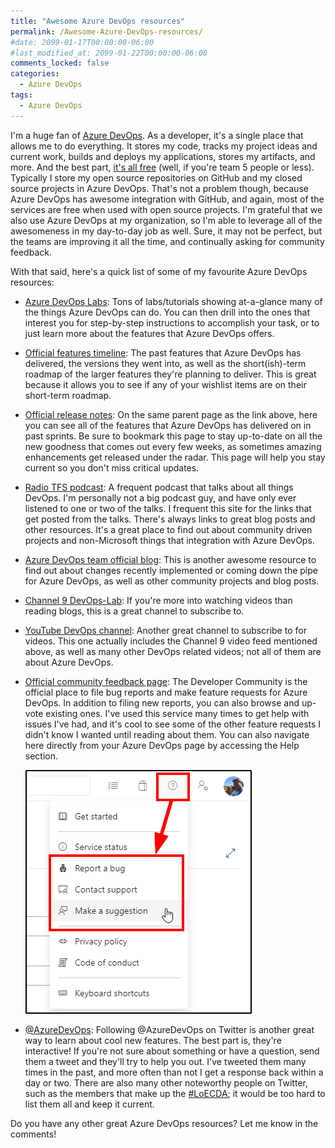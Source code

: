 ```yaml
---
title: "Awesome Azure DevOps resources"
permalink: /Awesome-Azure-DevOps-resources/
#date: 2099-01-17T00:00:00-06:00
#last_modified_at: 2099-01-22T00:00:00-06:00
comments_locked: false
categories:
  - Azure DevOps
tags:
  - Azure DevOps
---
```


I'm a huge fan of [Azure DevOps](https://azure.microsoft.com/en-ca/services/devops/).
As a developer, it's a single place that allows me to do everything.
It stores my code, tracks my project ideas and current work, builds and deploys my applications, stores my artifacts, and more.
And the best part, [it's all free](https://azure.microsoft.com/en-ca/pricing/details/devops/azure-devops-services/) (well, if you're team 5 people or less).
Typically I store my open source repositories on GitHub and my closed source projects in Azure DevOps.
That's not a problem though, because Azure DevOps has awesome integration with GitHub, and again, most of the services are free when used with open source projects.
I'm grateful that we also use Azure DevOps at my organization, so I'm able to leverage all of the awesomeness in my day-to-day job as well.
Sure, it may not be perfect, but the teams are improving it all the time, and continually asking for community feedback.

With that said, here's a quick list of some of my favourite Azure DevOps resources:

- [Azure DevOps Labs](https://azuredevopslabs.com): Tons of labs/tutorials showing at-a-glance many of the things Azure DevOps can do.
You can then drill into the ones that interest you for step-by-step instructions to accomplish your task, or to just learn more about the features that Azure DevOps offers.
- [Official features timeline](https://docs.microsoft.com/en-us/azure/devops/release-notes/features-timeline): The past features that Azure DevOps has delivered, the versions they went into, as well as the short(ish)-term roadmap of the larger features they're planning to deliver.
This is great because it allows you to see if any of your wishlist items are on their short-term roadmap.
- [Official release notes](https://docs.microsoft.com/en-us/azure/devops/release-notes): On the same parent page as the link above, here you can see all of the features that Azure DevOps has delivered on in past sprints.
Be sure to bookmark this page to stay up-to-date on all the new goodness that comes out every few weeks, as sometimes amazing enhancements get released under the radar.
This page will help you stay current so you don't miss critical updates.
- [Radio TFS podcast](http://radiotfs.com): A frequent podcast that talks about all things DevOps.
I'm personally not a big podcast guy, and have only ever listened to one or two of the talks.
I frequent this site for the links that get posted from the talks.
There's always links to great blog posts and other resources.
It's a great place to find out about community driven projects and non-Microsoft things that integration with Azure DevOps.
- [Azure DevOps team official blog](https://devblogs.microsoft.com/devops/): This is another awesome resource to find out about changes recently implemented or coming down the pipe for Azure DevOps, as well as other community projects and blog posts.
- [Channel 9 DevOps-Lab](https://channel9.msdn.com/Shows/DevOps-Lab/): If you're more into watching videos than reading blogs, this is a great channel to subscribe to.
- [YouTube DevOps channel](https://www.youtube.com/channel/UC-ikyViYMM69joIAv7dlMsA): Another great channel to subscribe to for videos.
This one actually includes the Channel 9 video feed mentioned above, as well as many other DevOps related videos; not all of them are about Azure DevOps.
- [Official community feedback page](https://developercommunity.visualstudio.com/spaces/21/index.html): The Developer Community is the official place to file bug reports and make feature requests for Azure DevOps.
In addition to filing new reports, you can also browse and up-vote existing ones.
I've used this service many times to get help with issues I've had, and it's cool to see some of the other feature requests I didn't know I wanted until reading about them.
You can also navigate here directly from your Azure DevOps page by accessing the Help section.

    ![AzureDevOpsBugAndSuggestionScreenshot](/assets/Posts/2019-12-09-Awesome-Azure-DevOps-resources/AzureDevOpsSubmitBugOrSuggestionScreenshot.png)

- [@AzureDevOps](https://twitter.com/azuredevops): Following @AzureDevOps on Twitter is another great way to learn about cool new features.
The best part is, they're interactive!
If you're not sure about something or have a question, send them a tweet and they'll try to help you out.
I've tweeted them many times in the past, and more often than not I get a response back within a day or two.
There are also many other noteworthy people on Twitter, such as the members that make up the [#LoECDA](https://twitter.com/hashtag/loecda); it would be too hard to list them all and keep it current.

Do you have any other great Azure DevOps resources? Let me know in the comments!
